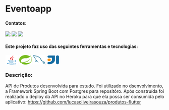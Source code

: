 # Eventoapp

#### Contatos:

<div>
<a href="https://instagram.com/lucas.olisouza" target="_blank"><img src="https://img.shields.io/badge/-Instagram-%23E4405F?style=for-the-badge&logo=instagram&logoColor=white" target="_blank"></a>
<a href = "mailto:lycasoliveira@gmail.com"><img src="https://img.shields.io/badge/Gmail-D14836?style=for-the-badge&logo=gmail&logoColor=white" target="_blank"></a>
<a href="https://www.linkedin.com/in/lucas-oliveira-de-souza-0318a5174" target="_blank"><img src="https://img.shields.io/badge/-LinkedIn-%230077B5?style=for-the-badge&logo=linkedin&logoColor=white" target="_blank"></a>   
</div>

#### Este projeto faz uso das seguintes ferramentas e tecnologias:

<img align="center" title="Java" height="30" width="40" src="https://raw.githubusercontent.com/devicons/devicon/master/icons/java/java-original.svg"> <img align="center" title="Spring" height="30" width="40" src="https://raw.githubusercontent.com/devicons/devicon/master/icons/spring/spring-original.svg"> <img align="center" title="MySql" height="30" width="40" src="https://raw.githubusercontent.com/devicons/devicon/master/icons/mysql/mysql-original.svg"> <img align="center" title="Intellij" height="30" width="40" src="https://raw.githubusercontent.com/devicons/devicon/master/icons/intellij/intellij-original.svg">

### Descrição:
API de Produtos desenvolvida para estudo. Foi utilizado no dsenvolvimento, a Framework Spring Boot com Postgres para repositóro. Após construída foi realizado o deploy da API no Heroku para que ela possa ser consumida pelo aplicativo: https://github.com/lucasoliveirasouza/produtos-flutter

